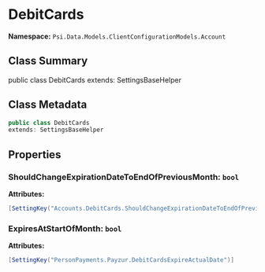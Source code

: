 # DebitCards

**Namespace:** `Psi.Data.Models.ClientConfigurationModels.Account`

## Class Summary

public class DebitCards
extends: SettingsBaseHelper

## Class Metadata

```typescript
public class DebitCards
extends: SettingsBaseHelper
```

## Properties

### ShouldChangeExpirationDateToEndOfPreviousMonth: `bool`

**Attributes:**
```csharp
[SettingKey("Accounts.DebitCards.ShouldChangeExpirationDateToEndOfPreviousMonth")]
```

### ExpiresAtStartOfMonth: `bool`

**Attributes:**
```csharp
[SettingKey("PersonPayments.Payzur.DebitCardsExpireActualDate")]
```
